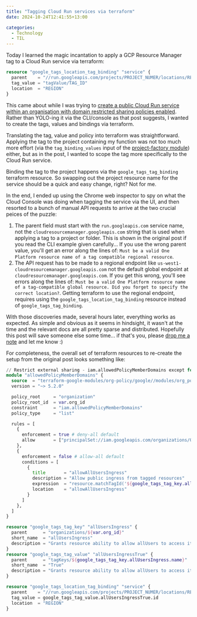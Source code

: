 ```yaml
---
title: "Tagging Cloud Run services via terraform"
date: 2024-10-24T12:41:55+13:00

categories:
  - Technology
  - TIL
---
```


Today I learned the magic incantation to apply a GCP Resource Manager tag to a Cloud Run service via terraform:

```terraform
resource "google_tags_location_tag_binding" "service" {
  parent    = "//run.googleapis.com/projects/PROJECT_NUMER/locations/REGION/services/SERVICE_NAME"
  tag_value = "tagValue/TAG_ID"
  location  = "REGION"
}
```

This came about while I was trying to [create a public Cloud Run service within an organisation with domain restricted sharing policies enabled](https://cloud.google.com/blog/topics/developers-practitioners/how-create-public-cloud-run-services-when-domain-restricted-sharing-enforced).
Rather than YOLO-ing it via the CLI/console as that post suggests, I wanted to create the tags, values and bindings via terraform.

Translating the tag, value and policy into terraform was straightforward. Applying the tag to the project containing my function was not too much
more effort (via the `tag_binding_values` input of the [project-factory module](https://registry.terraform.io/modules/terraform-google-modules/project-factory/google)) either, but as in the post, I wanted to scope the tag more specifically to the Cloud Run service.

Binding the tag to the project happens via the `google_tags_tag_binding` terraform resource. So swapping out the project resource name for the
service should be a quick and easy change, right? Not for me.

In the end, I ended up using the Chrome web inspector to spy on what the Cloud Console was doing when tagging the service via the UI, and then
resorted to a bunch of manual API requests to arrive at the two crucial peices of the puzzle:
1. The parent field must start with the `run.googleapis.com` service name, not the `cloudresourcemanager.googleapis.com` string
   that is used when applying a tag to a project or folder. This is shown in the original post if you read the CLI example given carefully...
   If you use the wrong parent value, you'll get an error along the lines of:
   `Must be a valid One Platform resource name of a tag compatible regional resource`.
2. The API request has to be made to a regional endpoint like `us-west1-cloudresourcemanager.googleapis.com` not the default global endpoint at `cloudresourcemanager.googleapis.com`. If you get this wrong, you'll see errors along the lines of: `Must be a valid One Platform resource name of a tag-compatible global resource. Did you forget to specify the correct location?`. Getting terraform to use the regional endpoint, requires using the
 `google_tags_location_tag_binding` resource instead of `google_tags_tag_binding`.

With those discoveries made, several hours later, everything works as expected. As simple and obvious as it seems in hindsight, it wasn't at the
time and the relevant docs are all pretty sparse and distributed. Hopefully this post will save someone else some time... if that's
you, please [drop me a note](mailto:hi@mattb.nz) and let me know :)

For completeness, the overall set of terraform resources to re-create the setup from the original post looks something like:
```terraform
// Restrict external sharing - iam.allowedPolicyMemberDomains except for tagged resources
module "allowedPolicyMemberDomains" {
  source  = "terraform-google-modules/org-policy/google//modules/org_policy_v2"
  version = "~> 5.2.0"

  policy_root     = "organization"
  policy_root_id  = var.org_id
  constraint      = "iam.allowedPolicyMemberDomains"
  policy_type     = "list"

  rules = [
    {
      enforcement = true # deny-all default
      allow       = ["principalSet://iam.googleapis.com/organizations/ORGANIZATION_NUMBER"]
    },
    {
      enforcement = false # allow-all default
      conditions = [
        {
          title       = "allowAllUsersIngress"
          description = "Allow public ingress from tagged resources"
          expression  = "resource.matchTagId('${google_tags_tag_key.allUsersIngress.id}', '${google_tags_tag_value.allUsersIngressTrue.id}')"
          location    = "allowAllUsersIngress"
        }
      ]
    },
  ]
}

resource "google_tags_tag_key" "allUsersIngress" {
  parent      = "organizations/${var.org_id}"
  short_name  = "allUsersIngress"
  description = "Grants resource ability to allow allUsers to access it."
}
resource "google_tags_tag_value" "allUsersIngressTrue" {
  parent      = "tagKeys/${google_tags_tag_key.allUsersIngress.name}"
  short_name  = "True"
  description = "Grants resource ability to allow allUsers to access it."
}

resource "google_tags_location_tag_binding" "service" {
  parent    = "//run.googleapis.com/projects/PROJECT_NUMER/locations/REGION/services/SERVICE_NAME"
  tag_value = google_tags_tag_value.allUsersIngressTrue.id
  location  = "REGION"
}
```